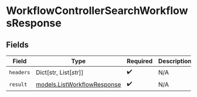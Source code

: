 # WorkflowControllerSearchWorkflowsResponse


## Fields

| Field                                                            | Type                                                             | Required                                                         | Description                                                      |
| ---------------------------------------------------------------- | ---------------------------------------------------------------- | ---------------------------------------------------------------- | ---------------------------------------------------------------- |
| `headers`                                                        | Dict[str, List[*str*]]                                           | :heavy_check_mark:                                               | N/A                                                              |
| `result`                                                         | [models.ListWorkflowResponse](../models/listworkflowresponse.md) | :heavy_check_mark:                                               | N/A                                                              |